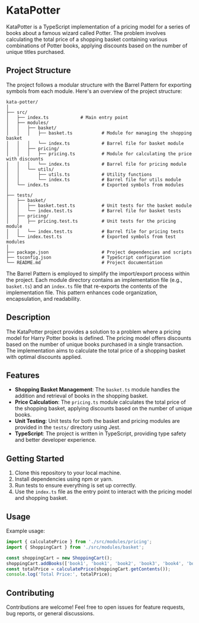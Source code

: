 # KataPotter

KataPotter is a TypeScript implementation of a pricing model for a series of books about a famous wizard called Potter. The problem involves calculating the total price of a shopping basket containing various combinations of Potter books, applying discounts based on the number of unique titles purchased.

## Project Structure

The project follows a modular structure with the Barrel Pattern for exporting symbols from each module. Here's an overview of the project structure:

```
kata-potter/
│
├── src/
│   ├── index.ts            # Main entry point
│   ├── modules/
│   │   ├── basket/
│   │   │   ├── basket.ts           # Module for managing the shopping basket
│   │   │   └── index.ts            # Barrel file for basket module
│   │   ├── pricing/
│   │   │   ├── pricing.ts          # Module for calculating the price with discounts
│   │   │   └── index.ts            # Barrel file for pricing module
│   │   └── utils/
│   │       ├── utils.ts            # Utility functions
│   │       └── index.ts            # Barrel file for utils module
│   └── index.ts                    # Exported symbols from modules
│
├── tests/
│   ├── basket/
│   │   ├── basket.test.ts          # Unit tests for the basket module
│   │   └── index.test.ts           # Barrel file for basket tests
│   ├── pricing/
│   │   ├── pricing.test.ts         # Unit tests for the pricing module
│   │   └── index.test.ts           # Barrel file for pricing tests
│   └── index.test.ts               # Exported symbols from test modules
│
├── package.json                    # Project dependencies and scripts
├── tsconfig.json                   # TypeScript configuration
└── README.md                       # Project documentation
```

The Barrel Pattern is employed to simplify the import/export process within the project. Each module directory contains an implementation file (e.g., `basket.ts`) and an `index.ts` file that re-exports the contents of the implementation file. This pattern enhances code organization, encapsulation, and readability.

## Description

The KataPotter project provides a solution to a problem where a pricing model for Harry Potter books is defined. The pricing model offers discounts based on the number of unique books purchased in a single transaction. The implementation aims to calculate the total price of a shopping basket with optimal discounts applied.

## Features

- **Shopping Basket Management**: The `basket.ts` module handles the addition and retrieval of books in the shopping basket.
- **Price Calculation**: The `pricing.ts` module calculates the total price of the shopping basket, applying discounts based on the number of unique books.
- **Unit Testing**: Unit tests for both the basket and pricing modules are provided in the `tests/` directory using Jest.
- **TypeScript**: The project is written in TypeScript, providing type safety and better developer experience.

## Getting Started

1. Clone this repository to your local machine.
2. Install dependencies using npm or yarn.
3. Run tests to ensure everything is set up correctly.
4. Use the `index.ts` file as the entry point to interact with the pricing model and shopping basket.

## Usage

Example usage:

```typescript
import { calculatePrice } from './src/modules/pricing';
import { ShoppingCart } from './src/modules/basket';

const shoppingCart = new ShoppingCart();
shoppingCart.addBooks(['book1', 'book1', 'book2', 'book3', 'book4', 'book5']);
const totalPrice = calculatePrice(shoppingCart.getContents());
console.log('Total Price:', totalPrice);
```

## Contributing

Contributions are welcome! Feel free to open issues for feature requests, bug reports, or general discussions.
